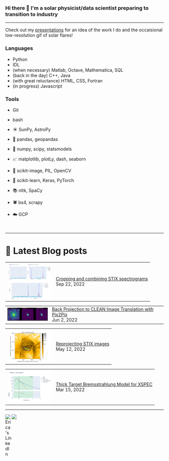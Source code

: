 ### Hi there 👋 I'm a solar physicist/data scientist preparing to transition to industry

<!--- 😄 Pronouns: she/they
- 🔭 I’m currently working on AIA and XRT data analysis in support of NuSTAR Quiet Sun observations and visualization web tools bringing together STIX and AIA data.
- 🌱 I’m currently learning to create web apps with Flask!

**elastufka/elastufka** is a ✨ _special_ ✨ repository because its `README.md` (this file) appears on your GitHub profile.

Here are some ideas to get you started:


- 👯 I’m looking to collaborate on ...
- 🤔 I’m looking for help with ...
- 💬 Ask me about ...
- 📫 How to reach me: ...
- ⚡ Fun fact: ...
-->

----
<!--
![languages](https://img.shields.io/static/v1?label=&message=languages:&color=555&style=flat-square)
-->

Check out my [presentations](https://elastufka.github.io/presentations/) for an idea of the work I do and the occaisional low-resolution gif of solar flares!

### Languages

- Python
- IDL
- (when necessary) Matlab, Octave, Mathematica, SQL
- (back in the day) C++, Java
- (with great reluctance) HTML, CSS, Fortran
- (in progress) Javascript

<!--
![python](https://img.shields.io/static/v1?logo=python&label=&message=python&color=111&logoColor=AAA&style=flat-square&link=)
![IDL](https://img.shields.io/static/v1?logo=go&label=&message=golang&color=111&logoColor=AAA&style=flat-square)
![ruby](https://img.shields.io/static/v1?logo=ruby&label=&message=ruby&color=111&logoColor=AAA&style=flat-square)
![tools](https://img.shields.io/static/v1?label=&message=tools:&color=555&style=flat-square)
<!--![git](https://img.shields.io/static/v1?logo=git&label=&message=git&color=111&logoColor=AAA&style=flat-square)
-->
### Tools

- Git
- bash

- ☀️ SunPy, AstroPy
- 🐼 pandas, geopandas
- 🧮 numpy, scipy, statsmodels
- 📈 matplotlib, plotLy, dash, seaborn
- 🌃 scikit-image, PIL, OpenCV
- 🧠 scikit-learn, Keras, PyTorch
- 📚 nltk, SpaCy
- 🕷 bs4, scrapy
- ☁️ GCP

&nbsp;&nbsp;&nbsp;

<!-- example
**Senior Data & Platform Engineer** &#12299;_working in Reliability Analytics & Automation_
<br/>
**Digital Artist & Creator** &#12299;_specialised in environmental pixel art and 8bit-ish art_

----
**Publications**

to be added...

**But more importantly the code**

-->

---

# 📖 Latest Blog posts
<!-- ELASTUFKA:START --><table><tr><td><a href="https://elastufka.github.io/SAX-XRS_figures/posts/2022/09/22/Cropping-and-Combining-STIX-spectrograms.html"><img width="140px" src="https://github.com/elastufka/SAX-XRS_figures/blob/gh-pages/images/Cropping and Combining STIX spectrograms/hero.png"></a></td>
<td><a href="https://elastufka.github.io/SAX-XRS_figures/posts/2022/09/22/Cropping-and-Combining-STIX-spectrograms.html">Cropping and combining STIX spectrograms</a><br/>Sep 22, 2022</td></tr></table>
<table><tr><td><a href="https://elastufka.github.io/SAX-XRS_figures/posts/2022/06/02/Back-Projection-to-CLEAN-Image-Translation-with-Pix2Pix.html"><img width="140px" src="https://github.com/elastufka/SAX-XRS_figures/blob/gh-pages/images/Back Projection to CLEAN Image Translation with Pix2Pix/hero.png"></a></td>
<td><a href="https://elastufka.github.io/SAX-XRS_figures/posts/2022/06/02/Back-Projection-to-CLEAN-Image-Translation-with-Pix2Pix.html">Back Projection to CLEAN Image Translation with Pix2Pix</a><br/>Jun 2, 2022</td></tr></table>
<table><tr><td><a href="https://elastufka.github.io/SAX-XRS_figures/posts/2022/05/12/Reprojecting-STIX-images.html"><img width="140px" src="https://github.com/elastufka/SAX-XRS_figures/blob/gh-pages/images/Reprojecting STIX images/hero.png"></a></td>
<td><a href="https://elastufka.github.io/SAX-XRS_figures/posts/2022/05/12/Reprojecting-STIX-images.html">Reprojecting STIX images</a><br/>May 12, 2022</td></tr></table>
<table><tr><td><a href="https://elastufka.github.io/SAX-XRS_figures/posts/2022/03/15/Thick-Target-Bremsstrahlung-Model-for-XSPEC.html"><img width="140px" src="https://github.com/elastufka/SAX-XRS_figures/blob/gh-pages/images/Thick Target Bremsstrahlung Model for XSPEC/hero.png"></a></td>
<td><a href="https://elastufka.github.io/SAX-XRS_figures/posts/2022/03/15/Thick-Target-Bremsstrahlung-Model-for-XSPEC.html">Thick Target Bremsstrahlung Model for XSPEC</a><br/>Mar 15, 2022</td></tr></table>
<!-- ELASTUFKA:END -->

----

<a href="https://linkedin.com/in/erica-lastufka-1686b2b5/">
  <img align="left" alt="Erica's LinkedIn" width="20px" src="https://cdn-icons-png.flaticon.com/512/174/174857.png" />
</a>
<a href="https://orcid.org/0000-0003-1894-2074" alt="Erica's ORCID">
  <img align="left" width="20px" src="https://upload.wikimedia.org/wikipedia/commons/0/06/ORCID_iD.svg" />
</a>
<!--
| &nbsp;&nbsp;&nbsp; Website & Gallery : [https://moer.tel](https://moer.tel) &nbsp;&nbsp;&nbsp;|&nbsp;&nbsp;&nbsp; Open Source Work : <sub>&#9660; &#9660; &#9660;</sub> 
-->
